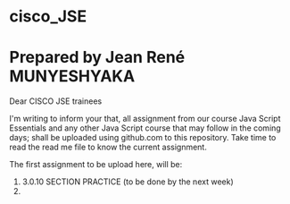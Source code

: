 # cisco_JSE
# Prepared by Jean René MUNYESHYAKA

Dear CISCO JSE trainees

I'm writing to inform your that, all assignment from our course Java Script Essentials and any other Java Script course that may follow in the coming days; shall be uploaded using github.com to this repository. Take time to read the read me file to know the current assignment.

The first assignment to be upload here, will be:

1. 3.0.10 SECTION PRACTICE (to be done by the next week)
2. 
